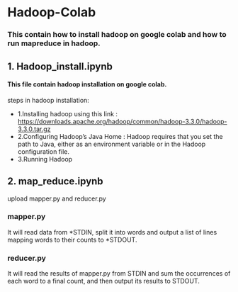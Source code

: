 # Hadoop-Colab
### This contain how to install hadoop on google colab and how to run mapreduce in hadoop.

## 1. Hadoop_install.ipynb
#### This file contain hadoop installation on google colab.
steps in hadoop installation:
* 1.Installing hadoop using this link : https://downloads.apache.org/hadoop/common/hadoop-3.3.0/hadoop-3.3.0.tar.gz
* 2.Configuring Hadoop’s Java Home : Hadoop requires that you set the path to Java, either as an environment variable or in the Hadoop configuration file.
* 3.Running Hadoop
## 2. map_reduce.ipynb
upload mapper.py and reducer.py 
   ### mapper.py
   It will read data from *STDIN, split it into words and output a list of lines mapping words to their counts to *STDOUT.

   ### reducer.py
   It will read the results of mapper.py from STDIN  and sum the occurrences of each word to a final count, and then output its results to STDOUT.
